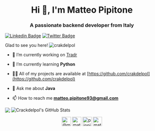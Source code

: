 <h1 align="center">Hi 👋, I'm Matteo Pipitone</h1>
<h3 align="center">A passionate backend developer from Italy</h3>

[![Linkedin Badge](https://img.shields.io/badge/-LinkedIn-0e76a8?style=flat-square&logo=Linkedin&logoColor=white)](https://www.linkedin.com/in/matteo-pipitone)
[![Twitter Badge](https://img.shields.io/twitter/url?label=%40PippiM93&style=social&url=https%3A%2F%2Ftwitter.com%2FPippiM93)](https://twitter.com/PippiM93)

<p align="left">Glad to see you here!  <img src="https://komarev.com/ghpvc/?username=crakdelpol" alt="crakdelpol" /> </p>

- 🔭 I’m currently working on [Tradr](https://mercurius.io)

- 🌱 I’m currently learning **Python**

- 👨‍💻 All of my projects are available at [https://github.com/crakdelpol](https://github.com/crakdelpol)

- 💬 Ask me about **Java**

- 📫 How to reach me **matteo.pipitone93@gmail.com**

<!--p align="left"><img src="https://devicons.github.io/devicon/devicon.git/icons/angularjs/angularjs-original.svg" alt="angularjs" width="40" height="40"/> <img src="https://devicons.github.io/devicon/devicon.git/icons/amazonwebservices/amazonwebservices-original-wordmark.svg" alt="aws" width="40" height="40"/> <img src="https://devicons.github.io/devicon/devicon.git/icons/bootstrap/bootstrap-plain.svg" alt="bootstrap" width="40" height="40"/> <img src="https://devicons.github.io/devicon/devicon.git/icons/css3/css3-original-wordmark.svg" alt="css3" width="40" height="40"/> <img src="https://devicons.github.io/devicon/devicon.git/icons/docker/docker-original-wordmark.svg" alt="docker" width="40" height="40"/> <img src="https://www.vectorlogo.zone/logos/git-scm/git-scm-icon.svg" alt="git" width="40" height="40"/> <img src="https://devicons.github.io/devicon/devicon.git/icons/html5/html5-original-wordmark.svg" alt="html5" width="40" height="40"/> <img src="https://devicons.github.io/devicon/devicon.git/icons/java/java-original-wordmark.svg" alt="java" width="40" height="40"/> <img src="https://devicons.github.io/devicon/devicon.git/icons/javascript/javascript-original.svg" alt="javascript" width="40" height="40"/> <img src="https://www.vectorlogo.zone/logos/jenkins/jenkins-icon.svg" alt="jenkins" width="40" height="40"/> <img src="https://devicons.github.io/devicon/devicon.git/icons/linux/linux-original.svg" alt="linux" width="40" height="40"/> <img src="https://devicons.github.io/devicon/devicon.git/icons/mysql/mysql-original-wordmark.svg" alt="mysql" width="40" height="40"/> <img src="https://devicons.github.io/devicon/devicon.git/icons/oracle/oracle-original.svg" alt="oracle" width="40" height="40"/> <img src="https://devicons.github.io/devicon/devicon.git/icons/postgresql/postgresql-original-wordmark.svg" alt="postgresql" width="40" height="40"/> <img src="https://www.vectorlogo.zone/logos/rabbitmq/rabbitmq-icon.svg" alt="rabbitMQ" width="40" height="40"/> <img src="https://devicons.github.io/devicon/devicon.git/icons/redis/redis-original-wordmark.svg" alt="redis" width="40" height="40"/> <img src="https://www.vectorlogo.zone/logos/springio/springio-icon.svg" alt="spring" width="40" height="40"/></p-->
<p>
  <img align="center" src="https://github-readme-stats.vercel.app/api/top-langs/?username=crakdelpol&hide=pug,css,shell,ruby,batchfile" />
  <img align="center" src="https://github-readme-stats.vercel.app/api?username=crakdelpol&show_icons=true&line_height=27&count_private=true" alt="Crackdelpol's GitHub Stats" />
</p>


<a href="https://github.com/KiraPC/KiraPC">
  
</a>


<p align="center">
<a href="https://twitter.com/@matteopipitone1" target="blank"><img align="center" src="https://cdn.jsdelivr.net/npm/simple-icons@3.0.1/icons/twitter.svg" alt="@matteopipitone1" height="30" width="30" /></a>
<a href="https://linkedin.com/in/matteo-pipitone" target="blank"><img align="center" src="https://cdn.jsdelivr.net/npm/simple-icons@3.0.1/icons/linkedin.svg" alt="matteo-pipitone" height="30" width="30" /></a>
<a href="https://stackoverflow.com/users/pippi" target="blank"><img align="center" src="https://cdn.jsdelivr.net/npm/simple-icons@3.0.1/icons/stackoverflow.svg" alt="pippi" height="30" width="30" /></a>
<a href="https://instagram.com/matteo.pippi" target="blank"><img align="center" src="https://cdn.jsdelivr.net/npm/simple-icons@3.0.1/icons/instagram.svg" alt="matteo.pippi" height="30" width="30" /></a>
</p>
